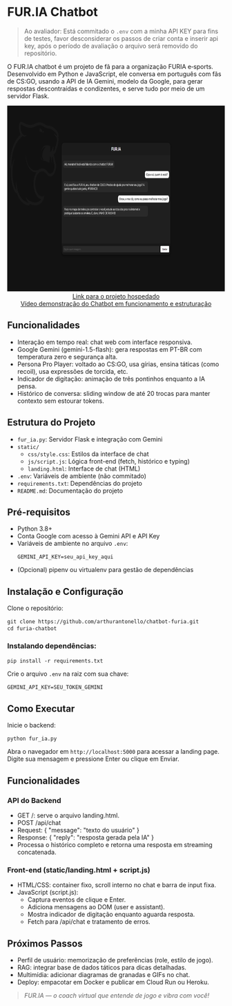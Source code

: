 # FUR.IA Chatbot
> Ao avaliador: Está commitado o `.env` com a minha API KEY para fins de testes, favor desconsiderar os passos de criar conta e inserir api key, após o período de avaliação o arquivo será removido do repositório.

O FUR.IA chatbot é um projeto de fã para a organização FURIA e‑sports. Desenvolvido em Python e JavaScript, ele conversa em português com fãs de CS:GO, usando a API de IA Gemini, modelo da Google, para gerar respostas descontraídas e condizentes, e serve tudo por meio de um servidor Flask.

<div align="center">
    <img src="https://github.com/arthurantonello/chatbot-furia/blob/87b2c96226c435c0b88f22e65dcd6f71bb7988e5/static/img/tela_chatbot.png" alt="Tela do formulário pronto" width="900" height="430"/><br>
    <a href="https://chatbot-furia.up.railway.app/" target="_blank">Link para o projeto hospedado</a><br>
    <a href="https://www.youtube.com/watch?v=7eBeU9yoLA4&ab_channel=Arthur" target="_blank">Vídeo demonstração do Chatbot em funcionamento e estruturação</a>
    
</div>


## Funcionalidades
- Interação em tempo real: chat web com interface responsiva.
- Google Gemini (gemini-1.5-flash): gera respostas em PT-BR com temperatura zero e segurança alta.
- Persona Pro Player: voltado ao CS:GO, usa gírias, ensina táticas (como recoil), usa expressões de torcida, etc.
- Indicador de digitação: animação de três pontinhos enquanto a IA pensa.
- Histórico de conversa: sliding window de até 20 trocas para manter contexto sem estourar tokens.

## Estrutura do Projeto
- `fur_ia.py`: Servidor Flask e integração com Gemini
- `static/`
    - `css/style.css`: Estilos da interface de chat
    - `js/script.js`: Lógica front-end (fetch, histórico e typing)
    - `landing.html`: Interface de chat (HTML)
- `.env`: Variáveis de ambiente (não commitado)
- `requirements.txt`: Dependências do projeto
- `README.md`: Documentação do projeto

## Pré-requisitos
- Python 3.8+
- Conta Google com acesso à Gemini API e API Key
- Variáveis de ambiente no arquivo `.env`:
    ```
    GEMINI_API_KEY=seu_api_key_aqui
    ```
- (Opcional) pipenv ou virtualenv para gestão de dependências

## Instalação e Configuração
Clone o repositório:
```
git clone https://github.com/arthurantonello/chatbot-furia.git
cd furia-chatbot
```
### Instalando dependências:
```
pip install -r requirements.txt
```
Crie o arquivo `.env` na raiz com sua chave:
```
GEMINI_API_KEY=SEU_TOKEN_GEMINI
```

## Como Executar
Inicie o backend:
```
python fur_ia.py
```
Abra o navegador em `http://localhost:5000` para acessar a landing page.
Digite sua mensagem e pressione Enter ou clique em Enviar.

## Funcionalidades

### API do Backend
- GET /: serve o arquivo landing.html.
- POST /api/chat
- Request: { "message": "texto do usuário" }
- Response: { "reply": "resposta gerada pela IA" }
- Processa o histórico completo e retorna uma resposta em streaming concatenada.

### Front-end (static/landing.html + script.js)

- HTML/CSS: container fixo, scroll interno no chat e barra de input fixa.
- JavaScript (script.js):
  - Captura eventos de clique e Enter.
  - Adiciona mensagens ao DOM (user e assistant).
  - Mostra indicador de digitação enquanto aguarda resposta.
  - Fetch para /api/chat e tratamento de erros.

## Próximos Passos
- Perfil de usuário: memorização de preferências (role, estilo de jogo).
- RAG: integrar base de dados táticos para dicas detalhadas.
- Multimídia: adicionar diagramas de granadas e GIFs no chat.
- Deploy: empacotar em Docker e publicar em Cloud Run ou Heroku.

> <i>FUR.IA — o coach virtual que entende de jogo e vibra com você!</i>
